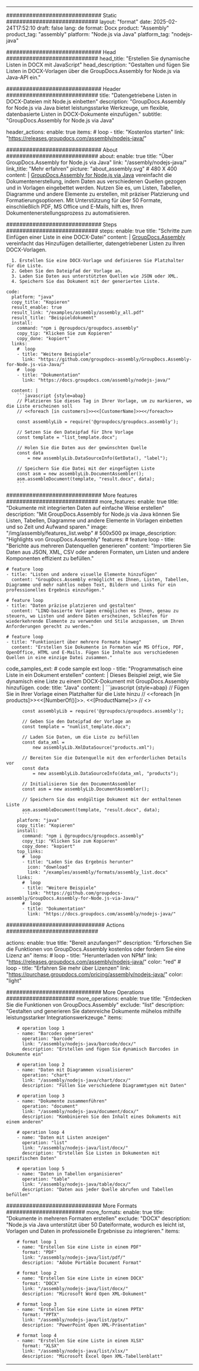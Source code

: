 



---
############################# Static ############################
layout: "format"
date:  2025-02-24T17:52:10
draft: false
lang: de
format: Docx
product: "Assembly"
product_tag: "assembly"
platform: "Node.js via Java"
platform_tag: "nodejs-java"

############################# Head ############################
head_title: "Erstellen Sie dynamische Listen in DOCX mit JavaScript"
head_description: "Gestalten und fügen Sie Listen in DOCX-Vorlagen über die GroupDocs.Assembly for Node.js via Java-API ein."

############################# Header ############################
title: "Datengetriebene Listen in DOCX-Dateien mit Node.js einbetten" 
description: "GroupDocs.Assembly for Node.js via Java bietet leistungsstarke Werkzeuge, um flexible, datenbasierte Listen in DOCX-Dokumente einzufügen."
subtitle: "GroupDocs.Assembly for Node.js via Java" 

header_actions:
  enable: true
  items:
    #  loop
    - title: "Kostenlos starten"
      link: "https://releases.groupdocs.com/assembly/nodejs-java/"
      
############################# About ############################
about:
    enable: true
    title: "Über GroupDocs.Assembly for Node.js via Java"
    link: "/assembly/nodejs-java/"
    link_title: "Mehr erfahren"
    picture: "about_assembly.svg" # 480 X 400
    content: |
       [GroupDocs.Assembly for Node.js via Java](/assembly/nodejs-java/) vereinfacht die Dokumentenerstellung, indem Daten aus verschiedenen Quellen gezogen und in Vorlagen eingebettet werden. Nutzen Sie es, um Listen, Tabellen, Diagramme und andere Elemente zu erstellen, mit präziser Platzierung und Formatierungsoptionen. Mit Unterstützung für über 50 Formate, einschließlich PDF, MS Office und E-Mails, hilft es, Ihren Dokumentenerstellungsprozess zu automatisieren.

############################# Steps ############################
steps:
    enable: true
    title: "Schritte zum Einfügen einer Liste in eine DOCX-Datei"
    content: |
      [GroupDocs.Assembly](/assembly/nodejs-java/) vereinfacht das Hinzufügen detaillierter, datengetriebener Listen zu Ihren DOCX-Vorlagen.
      
      1. Erstellen Sie eine DOCX-Vorlage und definieren Sie Platzhalter für die Liste.
      2. Geben Sie den Dateipfad der Vorlage an.
      3. Laden Sie Daten aus unterstützten Quellen wie JSON oder XML.
      4. Speichern Sie das Dokument mit der generierten Liste.
   
    code:
      platform: "java"
      copy_title: "Kopieren"
      result_enable: true
      result_link: "/examples/assembly/assembly_all.pdf"
      result_title: "Beispieldokument"
      install:
        command: "npm i @groupdocs/groupdocs.assembly"
        copy_tip: "Klicken Sie zum Kopieren"
        copy_done: "kopiert"
      links:
        #  loop
        - title: "Weitere Beispiele"
          link: "https://github.com/groupdocs-assembly/GroupDocs.Assembly-for-Node.js-via-Java/"
        #  loop
        - title: "Dokumentation"
          link: "https://docs.groupdocs.com/assembly/nodejs-java/"
          
      content: |
        ```javascript {style=abap}
        // Platzieren Sie dieses Tag in Ihrer Vorlage, um zu markieren, wo die Liste erscheinen soll
        // <<foreach [in customers]>><<[CustomerName]>><</foreach>>
    
        const assemblyLib = require('@groupdocs/groupdocs.assembly');

        // Setzen Sie den Dateipfad für Ihre Vorlage
        const template = "list_template.docx";

        // Holen Sie die Daten aus der gewünschten Quelle
        const data 
            = new assemblyLib.DataSourceInfo(GetData(), "label");

        // Speichern Sie die Datei mit der eingefügten Liste
        const asm = new assemblyLib.DocumentAssembler();
        asm.assembleDocument(template, "result.docx", data);
        ```           

############################# More features ############################
more_features:
  enable: true
  title: "Dokumente mit integrierten Daten auf einfache Weise erstellen"
  description: "Mit GroupDocs.Assembly for Node.js via Java können Sie Listen, Tabellen, Diagramme und andere Elemente in Vorlagen einbetten und so Zeit und Aufwand sparen."
  image: "/img/assembly/features_list.webp" # 500x500 px
  image_description: "Highlights von GroupDocs.Assembly"
  features:
    # feature loop
    - title: "Berichte aus mehreren Datenquellen generieren"
      content: "Importieren Sie Daten aus JSON, XML, CSV oder anderen Formaten, um Listen und andere Komponenten effizient zu befüllen."

    # feature loop
    - title: "Listen und andere visuelle Elemente hinzufügen"
      content: "GroupDocs.Assembly ermöglicht es Ihnen, Listen, Tabellen, Diagramme und mehr nahtlos neben Text, Bildern und Links für ein professionelles Ergebnis einzufügen."

    # feature loop
    - title: "Daten präzise platzieren und gestalten"
      content: "LINQ-basierte Vorlagen ermöglichen es Ihnen, genau zu steuern, wo Listen und andere Daten erscheinen, Schleifen für wiederkehrende Elemente zu verwenden und Stile anzupassen, um Ihren Anforderungen gerecht zu werden."

    # feature loop
    - title: "Funktioniert über mehrere Formate hinweg"
      content: "Erstellen Sie Dokumente in Formaten wie MS Office, PDF, OpenOffice, HTML und E-Mails. Fügen Sie Inhalte aus verschiedenen Quellen in eine einzige Datei zusammen."
      
  code_samples_ext:
    # code sample ext loop
    - title: "Programmatisch eine Liste in ein Dokument erstellen"
      content: |
        Dieses Beispiel zeigt, wie Sie dynamisch eine Liste zu einem DOCX-Dokument mit GroupDocs.Assembly hinzufügen.
      code:
        title: "Java"
        content: |
          ```javascript {style=abap}
          // Fügen Sie in Ihrer Vorlage einen Platzhalter für die Liste hinzu
          // <<foreach [in products]>><<[NumberOf()]>>. <<[ProductName]>>
          // <</foreach>>
          
          const assemblyLib = require('@groupdocs/groupdocs.assembly');

          // Geben Sie den Dateipfad der Vorlage an
          const template = "numlist_template.docx";

          // Laden Sie Daten, um die Liste zu befüllen
          const data_xml =
              new assemblyLib.XmlDataSource("products.xml");

          // Bereiten Sie die Datenquelle mit den erforderlichen Details vor
          const data 
              = new assemblyLib.DataSourceInfo(data_xml, "products");

          // Initialisieren Sie den DocumentAssembler
          const asm = new assemblyLib.DocumentAssembler();

          // Speichern Sie das endgültige Dokument mit der enthaltenen Liste
          asm.assembleDocument(template, "result.docx", data);
          ```
        platform: "java"
        copy_title: "Kopieren"
        install:
          command: "npm i @groupdocs/groupdocs.assembly"
          copy_tip: "Klicken Sie zum Kopieren"
          copy_done: "kopiert"
        top_links:
          #  loop
          - title: "Laden Sie das Ergebnis herunter"
            icon: "download"
            link: "/examples/assembly/formats/assembly_list.docx"
        links:
          #  loop
          - title: "Weitere Beispiele"
            link: "https://github.com/groupdocs-assembly/GroupDocs.Assembly-for-Node.js-via-Java/"
          #  loop
          - title: "Dokumentation"
            link: "https://docs.groupdocs.com/assembly/nodejs-java/"
            

            


############################## Actions ############################

actions:
  enable: true
  title: "Bereit anzufangen?"
  description: "Erforschen Sie die Funktionen von GroupDocs.Assembly kostenlos oder fordern Sie eine Lizenz an"
  items:
    #  loop
    - title: "Herunterladen von NPM"
      link: "https://releases.groupdocs.com/assembly/nodejs-java/"
      color: "red"
        #  loop
    - title: "Erfahren Sie mehr über Lizenzen"
      link: "https://purchase.groupdocs.com/pricing/assembly/nodejs-java/"
      color: "light"


############################# More Operations #####################
more_operations:
    enable: true
    title: "Entdecken Sie die Funktionen von GroupDocs.Assembly"
    exclude: "list"
    description: "Gestalten und generieren Sie datenreiche Dokumente mühelos mithilfe leistungsstarker Integrationswerkzeuge."
    items: 
          
        # operation loop 1
        - name: "Barcodes generieren"
          operation: "barcode"
          link: "/assembly/nodejs-java/barcode/docx/"
          description: "Erstellen und fügen Sie dynamisch Barcodes in Dokumente ein"

        # operation loop 2
        - name: "Daten mit Diagrammen visualisieren"
          operation: "chart"
          link: "/assembly/nodejs-java/chart/docx/"
          description: "Füllen Sie verschiedene Diagrammtypen mit Daten"

        # operation loop 3
        - name: "Dokumente zusammenführen"
          operation: "document"
          link: "/assembly/nodejs-java/document/docx/"
          description: "Kombinieren Sie den Inhalt eines Dokuments mit einem anderen"

        # operation loop 4
        - name: "Daten mit Listen anzeigen"
          operation: "list"
          link: "/assembly/nodejs-java/list/docx/"
          description: "Erstellen Sie Listen in Dokumenten mit spezifischen Daten"

        # operation loop 5
        - name: "Daten in Tabellen organisieren"
          operation: "table"
          link: "/assembly/nodejs-java/table/docx/"
          description: "Daten aus jeder Quelle abrufen und Tabellen befüllen"
         
          
############################# More Formats ########################
more_formats:
    enable: true
    title: "Dokumente in mehreren Formaten erstellen"
    exclude: "DOCX"
    description: "Node.js via Java unterstützt über 50 Dateiformate, wodurch es leicht ist, Vorlagen und Daten in professionelle Ergebnisse zu integrieren."
    items: 
          
        # format loop 1
        - name: "Erstellen Sie eine Liste in einem PDF"
          format: "PDF"
          link: "/assembly/nodejs-java/list/pdf/"
          description: "Adobe Portable Document Format"
          
        # format loop 2
        - name: "Erstellen Sie eine Liste in einem DOCX"
          format: "DOCX"
          link: "/assembly/nodejs-java/list/docx/"
          description: "Microsoft Word Open XML-Dokument"
          
        # format loop 3
        - name: "Erstellen Sie eine Liste in einem PPTX"
          format: "PPTX"
          link: "/assembly/nodejs-java/list/pptx/"
          description: "PowerPoint Open XML-Präsentation"
          
        # format loop 4
        - name: "Erstellen Sie eine Liste in einem XLSX"
          format: "XLSX"
          link: "/assembly/nodejs-java/list/xlsx/"
          description: "Microsoft Excel Open XML-Tabellenblatt"


          

---